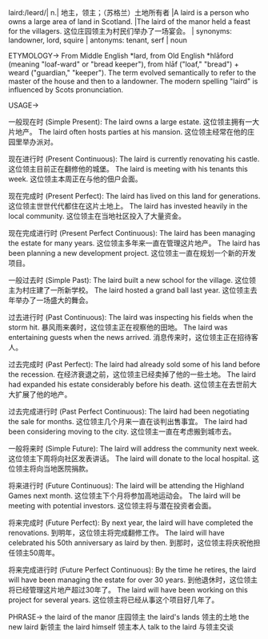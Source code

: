 laird:/leərd/| n.| 地主，领主；（苏格兰）土地所有者 |A laird is a person who owns a large area of land in Scotland.  |The laird of the manor held a feast for the villagers.  这位庄园领主为村民们举办了一场宴会。 | synonyms: landowner, lord, squire | antonyms: tenant, serf | noun

ETYMOLOGY->
From Middle English *lard, from Old English *hlāford (meaning "loaf-ward" or "bread keeper"), from hlāf ("loaf," "bread") + weard ("guardian," "keeper").  The term evolved semantically to refer to the master of the house and then to a landowner.  The modern spelling "laird" is influenced by Scots pronunciation.

USAGE->

一般现在时 (Simple Present):
The laird owns a large estate.  这位领主拥有一大片地产。
The laird often hosts parties at his mansion.  这位领主经常在他的庄园里举办派对。


现在进行时 (Present Continuous):
The laird is currently renovating his castle.  这位领主目前正在翻修他的城堡。
The laird is meeting with his tenants this week.  这位领主本周正在与他的佃户会面。


现在完成时 (Present Perfect):
The laird has lived on this land for generations.  这位领主世世代代都住在这片土地上。
The laird has invested heavily in the local community.  这位领主在当地社区投入了大量资金。


现在完成进行时 (Present Perfect Continuous):
The laird has been managing the estate for many years.  这位领主多年来一直在管理这片地产。
The laird has been planning a new development project.  这位领主一直在规划一个新的开发项目。


一般过去时 (Simple Past):
The laird built a new school for the village.  这位领主为村庄建了一所新学校。
The laird hosted a grand ball last year.  这位领主去年举办了一场盛大的舞会。


过去进行时 (Past Continuous):
The laird was inspecting his fields when the storm hit.  暴风雨来袭时，这位领主正在视察他的田地。
The laird was entertaining guests when the news arrived.  消息传来时，这位领主正在招待客人。


过去完成时 (Past Perfect):
The laird had already sold some of his land before the recession.  在经济衰退之前，这位领主已经卖掉了他的一些土地。
The laird had expanded his estate considerably before his death.  这位领主在去世前大大扩展了他的地产。


过去完成进行时 (Past Perfect Continuous):
The laird had been negotiating the sale for months.  这位领主几个月来一直在谈判出售事宜。
The laird had been considering moving to the city.  这位领主一直在考虑搬到城市去。


一般将来时 (Simple Future):
The laird will address the community next week.  这位领主下周将向社区发表讲话。
The laird will donate to the local hospital.  这位领主将向当地医院捐款。


将来进行时 (Future Continuous):
The laird will be attending the Highland Games next month.  这位领主下个月将参加高地运动会。
The laird will be meeting with potential investors.  这位领主将与潜在投资者会面。


将来完成时 (Future Perfect):
By next year, the laird will have completed the renovations.  到明年，这位领主将完成翻修工作。
The laird will have celebrated his 50th anniversary as laird by then.  到那时，这位领主将庆祝他担任领主50周年。


将来完成进行时 (Future Perfect Continuous):
By the time he retires, the laird will have been managing the estate for over 30 years.  到他退休时，这位领主将已经管理这片地产超过30年了。
The laird will have been working on this project for several years.  这位领主将已经从事这个项目好几年了。


PHRASE->
the laird of the manor  庄园领主
the laird's lands  领主的土地
the new laird 新领主
the laird himself  领主本人
talk to the laird  与领主交谈
